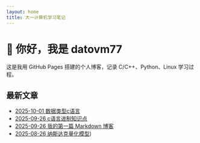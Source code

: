 ```yaml
---
layout: home
title: 大一计算机学习笔记
---
```


# 👋 你好，我是 datovm77  
这是我用 GitHub Pages 搭建的个人博客，记录 C/C++、Python、Linux 学习过程。

## 最新文章
- [2025-10-01 数据类型c语言](/posts/2025-10-01-数据类型的作用)
- [2025-09-26 c语言进制知识点](/posts/2025-09-26-c语言进制)
- [2025-09-26 我的第一篇 Markdown 博客](/posts/2025-09-26-hello-world)
- [2025-08-26 纳斯达克量化模型](/posts/2025-08-26-量化模型（存档))
